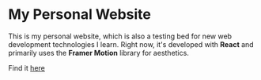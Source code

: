 # My Personal Website

This is my personal website, which is also a testing bed for new web development technologies I learn.
Right now, it's developed with **React** and primarily uses the **Framer Motion** library for aesthetics.

Find it [here][1]

[1]: https://jackhu.io/
